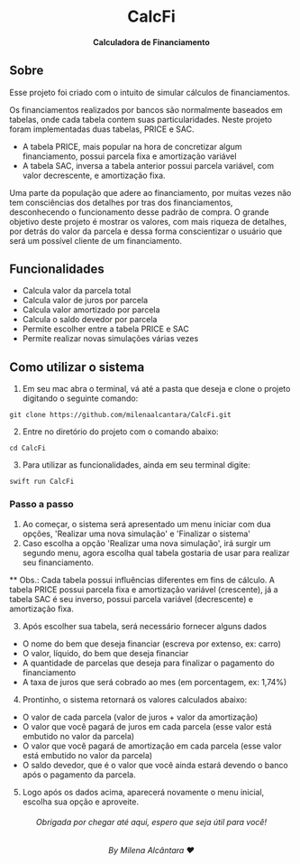 <h1 align='center' >CalcFi</h1>
<h4 align='center' >Calculadora de Financiamento</h4>

## Sobre
Esse projeto foi criado com o intuito de simular cálculos de financiamentos.

Os financiamentos realizados por bancos são normalmente baseados em tabelas, onde cada tabela contem suas particularidades. Neste projeto foram implementadas duas tabelas, PRICE e SAC.

- A tabela PRICE, mais popular na hora de concretizar algum financiamento, possui parcela fixa e amortização variável
- A tabela SAC, inversa a tabela anterior possui parcela variável, com valor decrescente, e amortização fixa.

Uma parte da população que adere ao financiamento, por muitas vezes não tem consciências dos detalhes por tras dos financiamentos, desconhecendo o funcionamento desse padrão de compra. O grande objetivo deste projeto é mostrar os valores, com mais riqueza de detalhes, por detrás do valor da parcela e dessa forma conscientizar o usuário que será um possível cliente de um financiamento.

## Funcionalidades
 
* Calcula valor da parcela total
* Calcula valor de juros por parcela
* Calcula valor amortizado por parcela 
* Calcula o saldo devedor por parcela
* Permite escolher entre a tabela PRICE e SAC
* Permite realizar novas simulações várias vezes

## Como utilizar o sistema

1. Em seu mac abra o terminal, vá até a pasta que deseja e clone o projeto digitando o seguinte comando:

```
git clone https://github.com/milenaalcantara/CalcFi.git
```

2. Entre no diretório do projeto com o comando abaixo:

```
cd CalcFi
```

3. Para utilizar as funcionalidades, ainda em seu terminal digite:

```
swift run CalcFi
```

### Passo a passo

1. Ao começar, o sistema será apresentado um menu iniciar com dua opções, 'Realizar uma nova simulação' e 'Finalizar o sistema'
2. Caso escolha a opção 'Realizar uma nova simulação', irá surgir um segundo menu, agora escolha qual tabela gostaria de usar para realizar seu financiamento.

** Obs.: Cada tabela possui influências diferentes em fins de cálculo. A tabela PRICE possui parcela fixa e amortização variável (crescente), já a tabela SAC é seu inverso, possui parcela variável (decrescente) e amortização fixa.

3. Após escolher sua tabela, será necessário fornecer alguns dados
 + O nome do bem que deseja financiar (escreva por extenso, ex: carro)
 + O valor, líquido, do bem que deseja financiar
 + A quantidade de parcelas que deseja para finalizar o pagamento do financiamento
 + A taxa de juros que será cobrado ao mes (em porcentagem, ex: 1,74%) 
4. Prontinho, o sistema retornará os valores calculados abaixo:
 + O valor de cada parcela (valor de juros + valor da amortização)
 + O valor que você pagará de juros em cada parcela (esse valor está embutido no valor da parcela)
 + O valor que você pagará de amortização em cada parcela (esse valor está embutido no valor da parcela)
 + O saldo devedor, que é o valor que você ainda estará devendo o banco após o pagamento da parcela.
5. Logo após os dados acima, aparecerá novamente o menu inicial, escolha sua opção e aproveite.



<h6 align='center' >Obrigada por chegar até aqui, espero que seja útil para você!</h6>
<h6 align='center' >By Milena Alcântara ❤️</h6>
